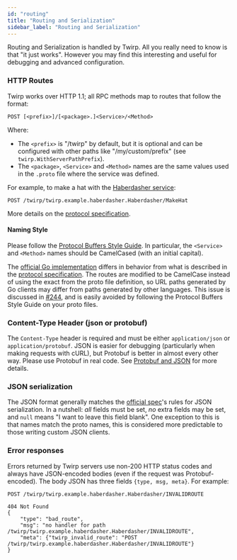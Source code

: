 ```yaml
---
id: "routing"
title: "Routing and Serialization"
sidebar_label: "Routing and Serialization"
---
```


Routing and Serialization is handled by Twirp. All you really need to know is
that "it just works". However you may find this interesting and useful for
debugging and advanced configuration.

### HTTP Routes

Twirp works over HTTP 1.1; all RPC methods map to routes that follow the format:

```plaintext
POST [<prefix>]/[<package>.]<Service>/<Method>
```

Where:

 * The `<prefix>` is "/twirp" by default, but it is optional and can be configured with other paths like "/my/custom/prefix" (see `twirp.WithServerPathPrefix`).
 * The `<package>`, `<Service>` and `<Method>` names are the same values used in the `.proto` file where the service was defined.

For example, to make a hat with the [Haberdasher service](example.md):

```plaintext
POST /twirp/twirp.example.haberdasher.Haberdasher/MakeHat
```

More details on the [protocol specification](spec_v7.md).

#### Naming Style

Please follow the [Protocol Buffers Style Guide](https://developers.google.com/protocol-buffers/docs/style#services). In particular, the `<Service>` and `<Method>` names should be CamelCased (with an initial capital).

The [official Go implementation](https://github.com/twitchtv/twirp) differs in behavior from what is described in the [protocol specification](spec_v7.md). The routes are modified to be CamelCase instead of using the exact from the proto file definition, so URL paths generated by Go clients may differ from paths generated by other languages. This issue is discussed in [#244](https://github.com/twitchtv/twirp/issues/244), and is easily avoided by following the Protocol Buffers Style Guide on your proto files.

### Content-Type Header (json or protobuf)

The `Content-Type` header is required and must be either `application/json` or
`application/protobuf`. JSON is easier for debugging (particularly when making
requests with cURL), but Protobuf is better in almost every other way. Please
use Protobuf in real code. See
[Protobuf and JSON](https://github.com/twitchtv/twirp/wiki/Protobuf-and-JSON)
for more details.

### JSON serialization

The JSON format generally matches the
[official spec](https://developers.google.com/protocol-buffers/docs/proto3#json)'s
rules for JSON serialization.  In a nutshell: _all_
fields must be set, _no_ extra fields may be set, and `null` means "I want to
leave this field blank".
One exception to this is that names match the proto names, this is considered more predictable to those writing custom JSON clients.

### Error responses

Errors returned by Twirp servers use non-200 HTTP status codes and always have
JSON-encoded bodies (even if the request was Protobuf-encoded). The body JSON
has three fields `{type, msg, meta}`. For example:

```
POST /twirp/twirp.example.haberdasher.Haberdasher/INVALIDROUTE

404 Not Found
{
    "type": "bad_route",
    "msg": "no handler for path /twirp/twirp.example.haberdasher.Haberdasher/INVALIDROUTE",
    "meta": {"twirp_invalid_route": "POST /twirp/twirp.example.haberdasher.Haberdasher/INVALIDROUTE"}
}
```

